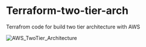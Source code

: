 # Terraform-two-tier-arch
Terrafrom code for build two tier architecture with AWS

![AWS_TwoTier_Architecture](https://github.com/gokul98raj/Terraform-two-tier-arch/assets/42057165/c81a3147-6645-429f-a6ea-45fc53f24e99)

